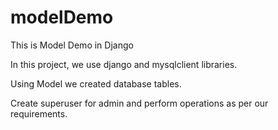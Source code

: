 # modelDemo
This is Model Demo in Django

In this project, we use django and mysqlclient libraries.

Using Model we created database tables.

Create superuser for admin and perform operations as per our requirements.
